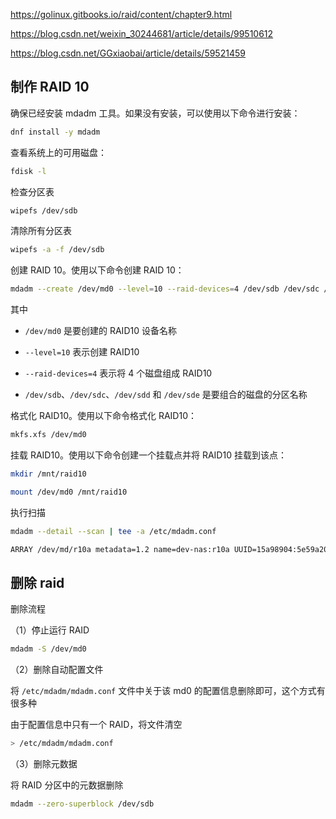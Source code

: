 <https://golinux.gitbooks.io/raid/content/chapter9.html>

https://blog.csdn.net/weixin_30244681/article/details/99510612

<https://blog.csdn.net/GGxiaobai/article/details/59521459>

## 制作 RAID 10

确保已经安装 mdadm 工具。如果没有安装，可以使用以下命令进行安装：

```bash
dnf install -y mdadm
```

查看系统上的可用磁盘：

```bash
fdisk -l
```

检查分区表

```bash
wipefs /dev/sdb
```

清除所有分区表

```bash
wipefs -a -f /dev/sdb
```

创建 RAID 10。使用以下命令创建 RAID 10：

```bash
mdadm --create /dev/md0 --level=10 --raid-devices=4 /dev/sdb /dev/sdc /dev/sdd /dev/sde
```

其中

- `/dev/md0` 是要创建的 RAID10 设备名称
- `--level=10` 表示创建 RAID10
- `--raid-devices=4` 表示将 4 个磁盘组成 RAID10

- `/dev/sdb`、`/dev/sdc`、`/dev/sdd` 和 `/dev/sde` 是要组合的磁盘的分区名称

格式化 RAID10。使用以下命令格式化 RAID10：

```bash
mkfs.xfs /dev/md0
```

挂载 RAID10。使用以下命令创建一个挂载点并将 RAID10 挂载到该点：

```bash
mkdir /mnt/raid10

mount /dev/md0 /mnt/raid10
```

执行扫描

```bash
mdadm --detail --scan | tee -a /etc/mdadm.conf

ARRAY /dev/md/r10a metadata=1.2 name=dev-nas:r10a UUID=15a98904:5e59a203:68845e55:f31ab986
```

## 删除 raid

删除流程

（1）停止运行 RAID

```bash
mdadm -S /dev/md0
```

（2）删除自动配置文件

将 `/etc/mdadm/mdadm.conf` 文件中关于该 md0 的配置信息删除即可，这个方式有很多种

由于配置信息中只有一个 RAID，将文件清空

```bash
> /etc/mdadm/mdadm.conf
```

（3）删除元数据

将 RAID 分区中的元数据删除

```bash
mdadm --zero-superblock /dev/sdb
```

